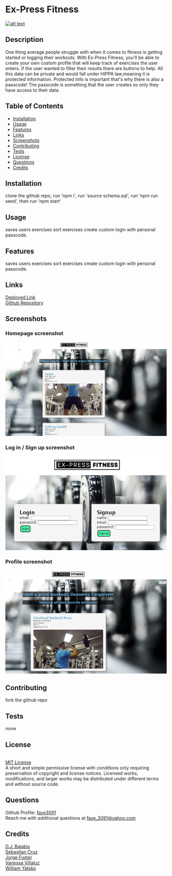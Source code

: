 # Ex-Press Fitness
  
  [![alt text](https://img.shields.io/static/v1?label=licence&message=MIT%20License&color=GREEN)](https://opensource.org/licenses/MIT)

  ## Description
  One thing average people struggle with when it comes to fitness is getting started or logging their workouts. With Ex-Press Fitness, you'll be able to create your own custom profile that will keep track of exercises the user enters. if the user wanted to filter their results there are buttons to help. All this data can be private and would fall under HIPPA law,meaning it is protected information. Protected Info is important that's why there is also a passcode! The passcode is something that the user creates so only they have access to their data.

  ## Table of Contents
  * [Installation](#installation)
  * [Usage](#usage)
  * [Features](#features)
  * [Links](#links)
  * [Screenshots](#screenshots)
  * [Contributing](#contributing)
  * [Tests](#tests)
  * [License](#license)
  * [Questions](#questions)
  * [Credits](#credits)
  

  ## Installation
  clone the github repo, run 'npm i', run 'source schema.sql', run 'npm run seed', then run 'npm start'

  ## Usage
  saves users exercises sort exercises create custom login with personal passcode.

## Features 
saves users exercises 
sort exercises 
create custom login with personal passcode.


  ## Links

  [Deployed Link](https://floating-beyond-34615.herokuapp.com/) <br />
  [Github Repository](https://github.com/faye3091/Ex-Press-Fitness)

  ## Screenshots
  
  ### Homepage screenshot
  ![Screenshot](./public/images/homepage.jpg)

  ### Log in / Sign up screenshot
  ![Screenshot](./public/images/login-signup.jpg)

  ### Profile screenshot
  ![Screenshot](./public//images/profile.jpg)



  ## Contributing 
  fork the github repo

  ## Tests
  none

  ## License
  <br />[MIT License](https://opensource.org/licenses/MIT)<br />A short and simple permissive license with conditions only requiring preservation of copyright and license notices. Licensed works, modifications, and larger works may be distributed under different terms and without source code. 


  ## Questions
  Github Profile: [faye3091](https://github.com/faye3091)
  <br />
  Reach me with additional questions at faye_3091@yahoo.com
  
  ## Credits 

[D.J. Balabis](https://github.com/djbalabis)<br/>
[Sebastian Cruz](https://github.com/SebastianCruz01)<br/>
[Jorge Fuster](https://github.com/JorgeFuster)<br/>
[Vanessa Villaluz](https://github.com/faye3091)<br/>
[William Yatsko](https://github.com/Yo1nk)




